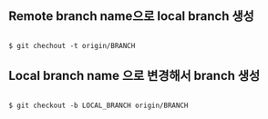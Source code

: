 
## Remote branch name으로 local branch 생성

<pre><code>
$ git chechout -t origin/BRANCH
</pre></code>


## Local branch name 으로 변경해서 branch 생성

<pre><code>
$ git checkout -b LOCAL_BRANCH origin/BRANCH
</pre></code>
